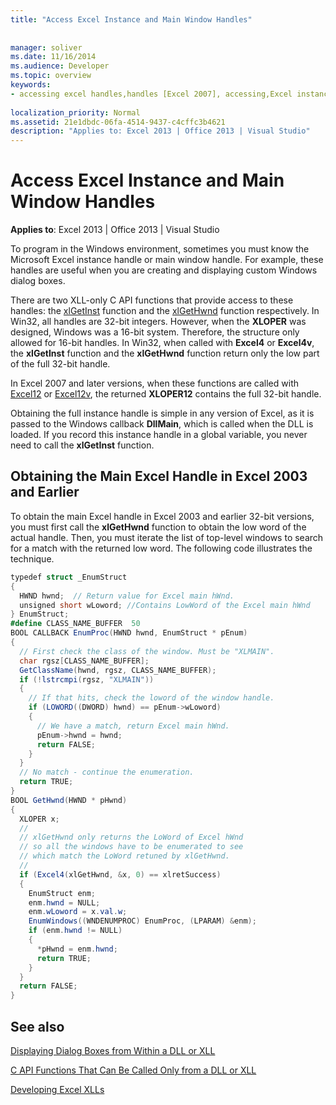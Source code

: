 ```yaml
---
title: "Access Excel Instance and Main Window Handles"
 
 
manager: soliver
ms.date: 11/16/2014
ms.audience: Developer
ms.topic: overview
keywords:
- accessing excel handles,handles [Excel 2007], accessing,Excel instances, accessing,window handles [Excel 2007], accessing
 
localization_priority: Normal
ms.assetid: 21e1dbdc-06fa-4514-9437-c4cffc3b4621
description: "Applies to: Excel 2013 | Office 2013 | Visual Studio"
---
```


# Access Excel Instance and Main Window Handles

 **Applies to**: Excel 2013 | Office 2013 | Visual Studio 
  
To program in the Windows environment, sometimes you must know the Microsoft Excel instance handle or main window handle. For example, these handles are useful when you are creating and displaying custom Windows dialog boxes.
  
There are two XLL-only C API functions that provide access to these handles: the [xlGetInst](xlgetinst.md) function and the [xlGetHwnd](xlgethwnd.md) function respectively. In Win32, all handles are 32-bit integers. However, when the **XLOPER** was designed, Windows was a 16-bit system. Therefore, the structure only allowed for 16-bit handles. In Win32, when called with **Excel4** or **Excel4v**, the **xlGetInst** function and the **xlGetHwnd** function return only the low part of the full 32-bit handle. 
  
In Excel 2007 and later versions, when these functions are called with [Excel12](excel4-excel12.md) or [Excel12v](excel4v-excel12v.md), the returned **XLOPER12** contains the full 32-bit handle. 
  
Obtaining the full instance handle is simple in any version of Excel, as it is passed to the Windows callback **DllMain**, which is called when the DLL is loaded. If you record this instance handle in a global variable, you never need to call the **xlGetInst** function. 
  
## Obtaining the Main Excel Handle in Excel 2003 and Earlier

To obtain the main Excel handle in Excel 2003 and earlier 32-bit versions, you must first call the **xlGetHwnd** function to obtain the low word of the actual handle. Then, you must iterate the list of top-level windows to search for a match with the returned low word. The following code illustrates the technique. 
  
```cs
typedef struct _EnumStruct
{
  HWND hwnd;  // Return value for Excel main hWnd.
  unsigned short wLoword; //Contains LowWord of the Excel main hWnd
} EnumStruct;
#define CLASS_NAME_BUFFER  50
BOOL CALLBACK EnumProc(HWND hwnd, EnumStruct * pEnum)
{
  // First check the class of the window. Must be "XLMAIN".
  char rgsz[CLASS_NAME_BUFFER];
  GetClassName(hwnd, rgsz, CLASS_NAME_BUFFER);
  if (!lstrcmpi(rgsz, "XLMAIN"))
  {
    // If that hits, check the loword of the window handle.
    if (LOWORD((DWORD) hwnd) == pEnum->wLoword)
    {
      // We have a match, return Excel main hWnd.
      pEnum->hwnd = hwnd;
      return FALSE;
    }
  }
  // No match - continue the enumeration.
  return TRUE;
}
BOOL GetHwnd(HWND * pHwnd)
{
  XLOPER x;
  //
  // xlGetHwnd only returns the LoWord of Excel hWnd
  // so all the windows have to be enumerated to see
  // which match the LoWord retuned by xlGetHwnd.
  //
  if (Excel4(xlGetHwnd, &x, 0) == xlretSuccess)
  {
    EnumStruct enm;
    enm.hwnd = NULL;
    enm.wLoword = x.val.w;
    EnumWindows((WNDENUMPROC) EnumProc, (LPARAM) &enm);
    if (enm.hwnd != NULL)
    {
      *pHwnd = enm.hwnd;
      return TRUE;
    }
  }
  return FALSE;
}
```

## See also



[Displaying Dialog Boxes from Within a DLL or XLL](displaying-dialog-boxes-from-within-a-dll-or-xll.md)
  
[C API Functions That Can Be Called Only from a DLL or XLL](c-api-functions-that-can-be-called-only-from-a-dll-or-xll.md)
  
[Developing Excel XLLs](developing-excel-xlls.md)

